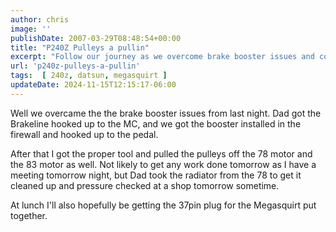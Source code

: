 ```yaml
---
author: chris
image: ''
publishDate: 2007-03-29T08:48:54+00:00
title: "P240Z Pulleys a pullin"
excerpt: "Follow our journey as we overcome brake booster issues and continue revamping our project car. Keeping progress on track despite everyday challenges."
url: 'p240z-pulleys-a-pullin'
tags:  [ 240z, datsun, megasquirt ] 
updateDate: 2024-11-15T12:15:17-06:00
---
```


Well we overcame the the brake booster issues from last night. Dad got the Brakeline hooked up to the MC, and we got the booster installed in the firewall and hooked up to the pedal.

After that I got the proper tool and pulled the pulleys off the 78 motor and the 83 motor as well. Not likely to get any work done tomorrow as I have a meeting tomorrow night, but Dad took the radiator from the 78 to get it cleaned up and pressure checked at a shop tomorrow sometime.

At lunch I'll also hopefully be getting the 37pin plug for the Megasquirt put together.
